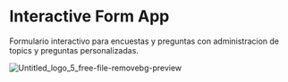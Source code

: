 # Interactive Form App
Formulario interactivo para encuestas y preguntas con administracion de topics y preguntas personalizadas.

![Untitled_logo_5_free-file-removebg-preview](https://github.com/VictorArdila/Form-X-Academic/assets/89551043/6b52dafe-5cb5-41b9-bcc5-c94ba41f710b)
